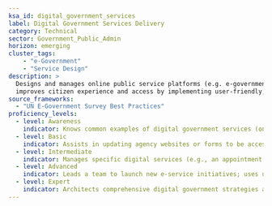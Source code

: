 ```yaml
---  
ksa_id: digital_government_services  
label: Digital Government Services Delivery  
category: Technical  
sector: Government_Public_Admin  
horizon: emerging  
cluster_tags: 
    - "e-Government"
    - "Service Design"
description: >  
  Designs and manages online public service platforms (e.g. e-government portals, digital IDs, online license renewals);  
  improves citizen experience and access by implementing user-friendly, secure digital services and streamlining bureaucratic processes via automation.  
source_frameworks:  
  - "UN E-Government Survey Best Practices"  
proficiency_levels:  
  - level: Awareness  
    indicator: Knows common examples of digital government services (online tax filing, e-voting) and basic benefits (convenience, efficiency).  
  - level: Basic  
    indicator: Assists in updating agency websites or forms to be accessible online; responds to citizen inquiries via email or social media under guidance.  
  - level: Intermediate  
    indicator: Manages specific digital services (e.g., an appointment booking system); coordinates with IT to implement new online forms or chatbots; ensures services meet accessibility standards.  
  - level: Advanced  
    indicator: Leads a team to launch new e-service initiatives; uses user feedback and analytics to refine service delivery; ensures interdepartmental integration (one-stop portals).  
  - level: Expert  
    indicator: Architects comprehensive digital government strategies at a city/state level; aligns projects with UN e-gov best practices; oversees large-scale platform deployments and inter-agency data sharing with strong privacy/security governance.  
---  
```

